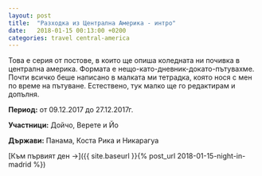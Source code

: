 ```yaml
---
layout: post
title:  "Разходка из Централна Америка - интро"
date:   2018-01-15 00:13:00 +0200
categories: travel central-america
---
```


Това е серия от постове, в които ще опиша коледната ни почивка в централна америка. Формата е нещо-като-дневник-докато-пътувахме. Почти всичко беше написано в малката ми тетрадка, която нося с мен по време на пътуване. Естествено, тук малко ще го редактирам и допълня.

**Период:** от 09.12.2017 до 27.12.2017г.

**Участници:** Дойчо, Верете и Йо

**Държави:** Панама, Коста Рика и Никарагуа

[Към първият ден ->]({{ site.baseurl }}{% post_url 2018-01-15-night-in-madrid %})
